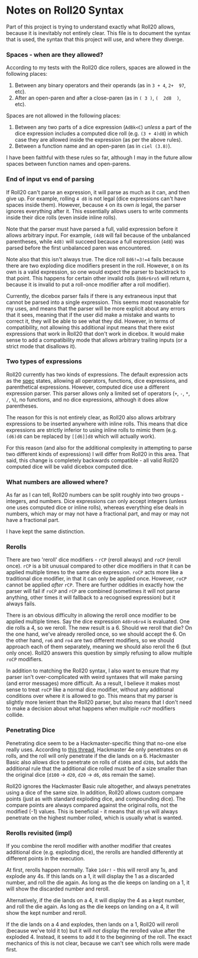 # Notes on Roll20 Syntax

Part of this project is trying to understand exactly what Roll20 allows, because it is inevitably not entirely clear.  This file is to document the syntax that is used, the syntax that this project will use, and where they diverge.

### Spaces - when are they allowed?

According to my tests with the Roll20 dice rollers, spaces are allowed in the following places:

1. Between any binary operators and their operands (as in `3 + 4`, `2+  97`, etc).
2. After an open-paren and after a close-paren (as in `( 3 )`, `(  2d8  )`, etc). 

Spaces are not allowed in the following places:

1. Between any two parts of a dice expression (`AdBk<C`) *unless* a part of the dice expression includes a computed dice roll (e.g. `(3 + 4)d8`) in which case they are allowed inside the expression (as per the above rules).
2. Between a function name and an open-paren (as in `ciel (3.8)`).

I have been faithful with these rules so far, although I may in the future allow spaces between function names and open-parens.

### End of input vs end of parsing

If Roll20 can't parse an expression, it will parse as much as it can, and then give up.  For example, rolling `4 d8` is not legal (dice expressions can't have spaces inside them).  However, because `4` on its own *is* legal, the parser ignores everything after it.  This essentially allows users to write comments inside their dice rolls (even inside inline rolls).

Note that the parser must have parsed a full, valid expression before it allows arbitrary input.  For example, `(4d8` will fail because of the unbalanced parentheses, while `4d8)` will succeed because a full expression (`4d8`) was parsed before the first unbalanced paren was encountered.

Note also that this isn't always true.  The dice roll `8d6!=3!=4` fails because there are two exploding dice modifiers present in the roll.  However, `8` on its own is a valid expression, so one would expect the parser to backtrack to that point.  This happens for certain other invalid rolls (`8d6r6ro5` will return `8`, because it is invalid to put a roll-once modifier after a roll modifier).

Currently, the dicebox parser fails if there is any extraneous input that cannot be parsed into a single expression.  This seems most reasonable for my uses, and means that the parser will be more explicit about any errors that it sees, meaning that if the user did make a mistake and wants to correct it, they will be able to see what they did.  However, in terms of compatibility, not allowing this additional input means that there exist expressions that work in Roll20 that don't work in dicebox.  It would make sense to add a compatibility mode that allows arbitrary trailing inputs (or a strict mode that disallows it).

### Two types of expressions

Roll20 currently has two kinds of expressions.  The default expression acts as the [spec][] states, allowing all operators, functions, dice expressions, and parenthetical expressions.  However, computed dice use a different expression parser.  This parser allows only a limited set of operators (`+`, `-`, `*`, `/`, `%`), no functions, and no dice expressions, although it does allow parentheses.

The reason for this is not entirely clear, as Roll20 also allows arbitrary expressions to be inserted anywhere with inline rolls.  This means that dice expressions are strictly inferior to using inline rolls to mimic them (e.g. `(d6)d8` can be replaced by `[[d6]]d8` which will actually work).

For this reason (and also for the additional complexity in attempting to parse two different kinds of expressions) I will differ from Roll20 in this area.  That said, this change is completely backwards compatible - all valid Roll20 computed dice will be valid dicebox computed dice.

### What numbers are allowed where?

As far as I can tell, Roll20 numbers can be split roughly into two groups - integers, and numbers.  Dice expressions can only accept integers (unless one uses computed dice or inline rolls), whereas everything else deals in numbers, which may or may not have a fractional part, and may or may not have a fractional part.

I have kept the same distinction.

### Rerolls

There are two 'reroll' dice modifiers - `rCP` (reroll always) and `roCP` (reroll once).  `rCP` is a bit unusual compared to other dice modifiers in that it can be applied multiple times to the same dice expression.  `roCP` acts more like a traditional dice modifier, in that it can only be applied once.  However, `roCP` cannot be applied *after* `rCP`.  There are further oddities in exactly how the parser will fail if `roCP` and `rCP` are combined (sometimes it will not parse anything, other times it will fallback to a recognised expression) but it always fails.

There is an obvious difficulty in allowing the reroll once modifier to be applied multiple times.  Say the dice expression `4d8ro6ro4` is evaluated.  One die rolls a 4, so we reroll.  The new result is a 6.  Should we reroll that die?  On the one hand, we've already rerolled once, so we should accept the 6.  On the other hand, `ro6` and `ro4` are two different modifiers, so we should approach each of them separately, meaning we should also reroll the 6 (but only once).  Roll20 answers this question by simply refusing to allow multiple `roCP` modifiers.

In addition to matching the Roll20 syntax, I also want to ensure that my parser isn't over-complicated with weird syntaxes that will make parsing (and error messages) more difficult.  As a result, I believe it makes most sense to treat `roCP` like a normal dice modifier, without any additional conditions over where it is allowed to go.  This means that my parser is slightly more lenient than the Roll20 parser, but also means that I don't need to make a decision about what happens when multiple `roCP` modifiers collide.

### Penetrating Dice

Penetrating dice seem to be a Hackmaster-specific thing that no-one else really uses.  According to [this thread][hm-spec], Hackmaster 4e only penetrates on `d6` rolls, and the roll will only penetrate if the die lands on a 6.  Hackmaster Basic also allows dice to penetrate on rolls of `d100`s and `d20`s, but adds the additional rule that the additional dice rolled must be of a size smaller than the original dice (`d100` -> `d20`, `d20` -> `d6`, `d6`s remain the same).

Roll20 ignores the Hackmaster Basic rule altogether, and always penetrates using a dice of the same size.  In addition, Roll20 allows custom compare points (just as with standard exploding dice, and compounding dice).  The compare points are always compared against the original rolls, not the modified (-1) values.  This is beneficial - it means that `d6!p6` will always penetrate on the highest number rolled, which is usually what is wanted.

### Rerolls revisited (impl)

If you combine the reroll modifier with another modifier that creates additional dice (e.g. exploding dice), the rerolls are handled differently at different points in the execution.

At first, rerolls happen normally.  Take `1d4r!` - this will reroll any 1s, and explode any 4s.  If this lands on a 1, it will display the 1 as a discarded number, and roll the die again.  As long as the die keeps on landing on a 1, it will show the discarded number and reroll.

Alternatively, if the die lands on a 4, it will display the 4 as a kept number, and roll the die again.  As long as the die keeps on landing on a 4, it will show the kept number and reroll.

If the die lands on a 4 and explodes, then lands on a 1, Roll20 will reroll (because we've told it to) but it will *not* display the rerolled value after the exploded 4.  Instead, it seems to add it to the beginning of the roll.  The exact mechanics of this is not clear, because we can't see which rolls were made first.

[hm-spec]: <https://app.roll20.net/forum/post/2692/penetrating-dice-rolls-not-being-handled-properly>
[spec]: <https://wiki.roll20.net/Dice_Reference#Roll20_Dice_Specification>
